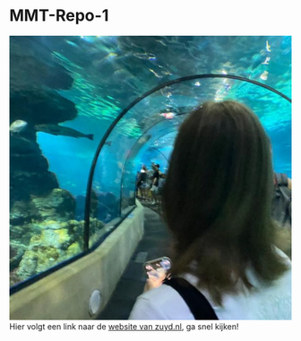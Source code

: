 # MMT-Repo-1

![een foto van mij](pfp.png)
Hier volgt een link naar de [website van zuyd.nl](https://www.zuyd.nl/), ga snel kijken!
